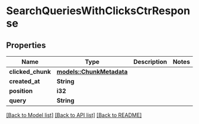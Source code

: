 # SearchQueriesWithClicksCtrResponse

## Properties

Name | Type | Description | Notes
------------ | ------------- | ------------- | -------------
**clicked_chunk** | [**models::ChunkMetadata**](ChunkMetadata.md) |  | 
**created_at** | **String** |  | 
**position** | **i32** |  | 
**query** | **String** |  | 

[[Back to Model list]](../README.md#documentation-for-models) [[Back to API list]](../README.md#documentation-for-api-endpoints) [[Back to README]](../README.md)


